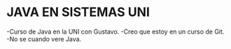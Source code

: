 # JAVA EN SISTEMAS UNI


-Curso de Java en la UNI con Gustavo.
-Creo que estoy en un curso de Git.
-No se cuando vere Java.
